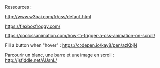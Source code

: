 Ressources :

http://www.w3bai.com/fr/css/default.html

https://flexboxfroggy.com/

https://coolcssanimation.com/how-to-trigger-a-css-animation-on-scroll/

Fill a button when "hover" :
https://codepen.io/kay8/pen/azKbjN

Parcourir un blanc, une barre et une image en scroll :
http://jsfiddle.net/AUsnL/